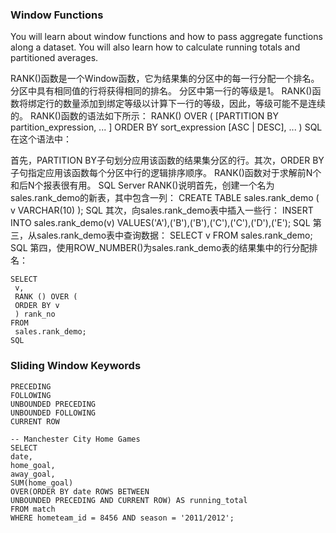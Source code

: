 ### Window Functions
You will learn about window functions and how to pass aggregate functions along a dataset. You will also learn how to calculate running totals and partitioned averages.

RANK()函数是一个Window函数，它为结果集的分区中的每一行分配一个排名。
分区中具有相同值的行将获得相同的排名。 分区中第一行的等级是1。 RANK()函数将绑定行的数量添加到绑定等级以计算下一行的等级，因此，等级可能不是连续的。
RANK()函数的语法如下所示：
RANK() OVER (
    [PARTITION BY partition_expression, ... ]
    ORDER BY sort_expression [ASC | DESC], ...
)
SQL
在这个语法中：

首先，PARTITION BY子句划分应用该函数的结果集分区的行。其次，ORDER BY子句指定应用该函数每个分区中行的逻辑排序顺序。
RANK()函数对于求解前N个和后N个报表很有用。
SQL Server RANK()说明首先，创建一个名为sales.rank_demo的新表，其中包含一列：
CREATE TABLE sales.rank_demo (
 v VARCHAR(10)
);
SQL
其次，向sales.rank_demo表中插入一些行：
INSERT INTO sales.rank_demo(v)
VALUES('A'),('B'),('B'),('C'),('C'),('D'),('E');
SQL
第三，从sales.rank_demo表中查询数据：
SELECT 
 v
FROM
 sales.rank_demo;
SQL
第四，使用ROW_NUMBER()为sales.rank_demo表的结果集中的行分配排名：
```
SELECT
 v,
 RANK () OVER ( 
 ORDER BY v 
 ) rank_no 
FROM
 sales.rank_demo;
SQL
```
### Sliding Window Keywords
```
PRECEDING
FOLLOWING
UNBOUNDED PRECEDING
UNBOUNDED FOLLOWING
CURRENT ROW
```

```
-- Manchester City Home Games
SELECT
date,
home_goal,
away_goal,
SUM(home_goal)
OVER(ORDER BY date ROWS BETWEEN
UNBOUNDED PRECEDING AND CURRENT ROW) AS running_total
FROM match
WHERE hometeam_id = 8456 AND season = '2011/2012';
```
